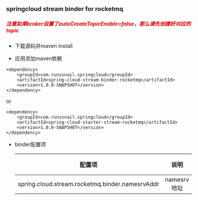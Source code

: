 ### springcloud stream binder for rocketmq

##### <font color="#dd0000">**注意如果broker设置了autoCreateTopicEnable=false，那么请先创建好对应的topic**</font>

* 下载源码并maven install


* 应用添加maven依赖

```
<dependency>
    <groupId>com.runssnail.springcloud</groupId>
    <artifactId>spring-cloud-stream-binder-rocketmq</artifactId>
    <version>1.0.0-SNAPSHOT</version>
</dependency>
```

or

```
<dependency>
    <groupId>com.runssnail.springcloud</groupId>
    <artifactId>spring-cloud-starter-stream-rocketmq</artifactId>
    <version>1.0.0-SNAPSHOT</version>
</dependency>

```

* binder配置项

    配置项 | 说明 | 默认
    :---: | :---: | :---:
    spring.cloud.stream.rocketmq.binder.namesrvAddr | namesrv地址 | 空
 